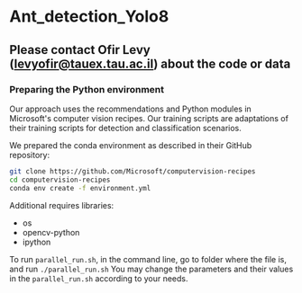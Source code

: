 # Ant_detection_Yolo8

## Please contact Ofir Levy ([levyofir@tauex.tau.ac.il]()) about the code or data

### Preparing the Python environment
Our approach uses the recommendations and Python modules in Microsoft's computer vision recipes. Our training scripts are adaptations of their training scripts for detection and classification scenarios.

We prepared the conda environment as described in their GitHub repository:


```bash
git clone https://github.com/Microsoft/computervision-recipes
cd computervision-recipes
conda env create -f environment.yml
```

Additional requires libraries:
- os
- opencv-python
- ipython

To run `parallel_run.sh`, in the command line, go to folder where the file is, and run `./parallel_run.sh`
You may change the parameters and their values in the `parallel_run.sh` according to your needs.